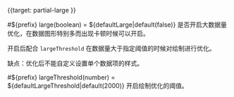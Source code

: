 {{target: partial-large }}

#${prefix} large(boolean) = ${defaultLarge|default(false)}
是否开启大数据量优化，在数据图形特别多而出现卡顿时候可以开启。

开启后配合 `largeThreshold` 在数据量大于指定阈值的时候对绘制进行优化。

缺点：优化后不能自定义设置单个数据项的样式。

#${prefix} largeThreshold(number) = ${defaultLargeThreshold|default(2000)}
开启绘制优化的阈值。
